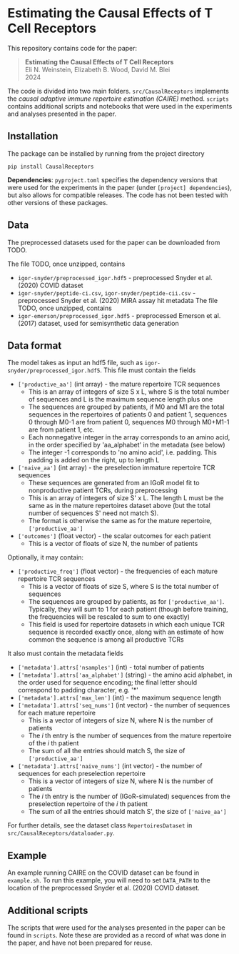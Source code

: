 # Estimating the Causal Effects of T Cell Receptors
This repository contains code for the paper:

> **Estimating the Causal Effects of T Cell Receptors**  
> Eli N. Weinstein, Elizabeth B. Wood, David M. Blei  
> 2024

The code is divided into two main folders. 
`src/CausalReceptors` implements the *causal adaptive immune repertoire estimation (CAIRE)* method.
`scripts` contains additional scripts and notebooks that were used in the experiments and analyses presented in the paper. 


## Installation

The package can be installed by running from the project directory

```
pip install CausalReceptors
```

**Dependencies**: `pyproject.toml` specifies the dependency versions that were used for the experiments in the paper 
(under `[project] dependencies`), 
but also allows for compatible releases. 
The code has not been tested with other versions of these packages.

## Data

The preprocessed datasets used for the paper can be downloaded from TODO. 

The file TODO, once unzipped, contains
- `igor-snyder/preprocessed_igor.hdf5` - preprocessed Snyder et al. (2020) COVID dataset
- `igor-snyder/peptide-ci.csv`, `igor-snyder/peptide-cii.csv` - preprocessed Snyder et al. (2020) MIRA assay hit metadata
The file TODO, once unzipped, contains 
- `igor-emerson/preprocessed_igor.hdf5` - preprocessed Emerson et al. (2017) dataset, used for semisynthetic data generation

## Data format

The model takes as input an hdf5 file, such as `igor-snyder/preprocessed_igor.hdf5`.
This file must contain the fields
- `['productive_aa']` (int array) - the mature repertoire TCR sequences
  - This is an array of integers of size S x L, where S is the total number of sequences and L is the maximum sequence length plus one
  - The sequences are grouped by patients, if M0 and M1 are the total sequences in the repertoires of patients 0 and patient 1, sequences 0 through M0-1 are from patient 0, sequences M0 through M0+M1-1 are from patient 1, etc.
  - Each nonnegative integer in the array corresponds to an amino acid, in the order specified by 'aa_alphabet' in the metadata (see below)
  - The integer -1 corresponds to 'no amino acid', i.e. padding. This padding is added on the right, up to length L
- `['naive_aa']` (int array) - the preselection immature repertoire TCR sequences
  - These sequences are generated from an IGoR model fit to nonproductive patient TCRs, during preprocessing
  - This is an array of integers of size S' x L. The length L must be the same as in the mature repertoires dataset above (but the total number of sequences S' need not match S).
  - The format is otherwise the same as for the mature repertoire, `['productive_aa']`
- `['outcomes']` (float vector) - the scalar outcomes for each patient
  - This is a vector of floats of size N, the number of patients

Optionally, it may contain:
- `['productive_freq']` (float vector) - the frequencies of each mature repertoire TCR sequences
  - This is a vector of floats of size S, where S is the total number of sequences
  - The sequences are grouped by patients, as for `['productive_aa']`. Typically, they will sum to 1 for each patient (though before training, the frequencies will be rescaled to sum to one exactly)
  - This field is used for repertoire datasets in which each unique TCR sequence is recorded exactly once, along with an estimate of how common the sequence is among all productive TCRs 

It also must contain the metadata fields
- `['metadata'].attrs['nsamples']` (int) - total number of patients 
- `['metadata'].attrs['aa_alphabet']` (string) - the amino acid alphabet, in the order used for sequence encoding; the final letter should correspond to padding character, e.g. '*'
- `['metadata'].attrs['max_len']` (int) - the maximum sequence length
- `['metadata'].attrs['seq_nums']` (int vector) - the number of sequences for each mature repertoire
  - This is a vector of integers of size N, where N is the number of patients
  - The _i_ th entry is the number of sequences from the mature repertoire of the _i_ th patient
  - The sum of all the entries should match S, the size of `['productive_aa']`
- `['metadata'].attrs['naive_nums']` (int vector) - the number of sequences for each preselection repertoire
  - This is a vector of integers of size N, where N is the number of patients
  - The _i_ th entry is the number of (IGoR-simulated) sequences from the preselection repertoire of the _i_ th patient
  - The sum of all the entries should match S', the size of `['naive_aa']`

For further details, see the dataset class `RepertoiresDataset` in `src/CausalReceptors/dataloader.py`.


## Example

An example running CAIRE on the COVID dataset can be found in `example.sh`.
To run this example, you will need to set `DATA_PATH` to the location of the preprocessed Snyder et al. (2020) COVID dataset.

## Additional scripts

The scripts that were used for the analyses presented in the paper can be found in `scripts`. 
Note these are provided as a record of what was done in the paper,
and have not been prepared for reuse.
